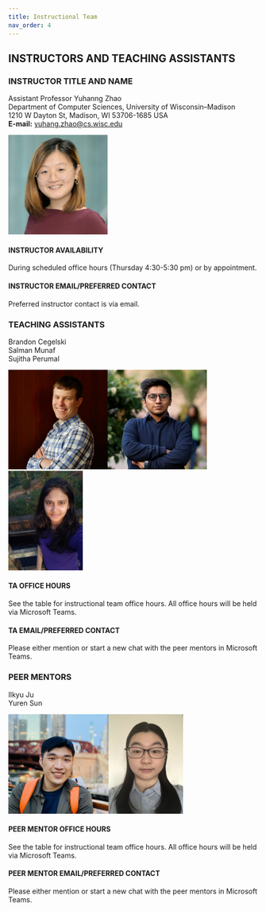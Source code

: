 ```yaml
---
title: Instructional Team
nav_order: 4
---
```

## INSTRUCTORS AND TEACHING ASSISTANTS  
### INSTRUCTOR TITLE AND NAME  
Assistant Professor Yuhanng Zhao  
Department of Computer Sciences, University of Wisconsin–Madison  
1210 W Dayton St, Madison, WI 53706-1685 USA  
**E-mail:** yuhang.zhao@cs.wisc.edu  

<img src="figures/Yuhang_Zhao.jpg" width="200" />

#### INSTRUCTOR AVAILABILITY  
During scheduled office hours (Thursday 4:30-5:30 pm) or by appointment.

#### INSTRUCTOR EMAIL/PREFERRED CONTACT  
Preferred instructor contact is via email. 

### TEACHING ASSISTANTS  
Brandon Cegelski <br />
Salman Munaf <br />
Sujitha Perumal <br />

<img src="figures/brandon.jpg" width="200" /><img src="figures/salman.png" height="200" /><img src="figures/sujitha.jpg" height="200" />

#### TA OFFICE HOURS  
See the table for instructional team office hours. All office hours will be held via Microsoft Teams.

#### TA EMAIL/PREFERRED CONTACT  
Please either mention or start a new chat with the peer mentors in Microsoft Teams.

### PEER MENTORS  
Ilkyu Ju <br />
Yuren Sun <br />

<img src="figures/Ilkyu.jpg" height="200" /><img src="figures/yuren.jpg" height="200" />

#### PEER MENTOR OFFICE HOURS  
See the table for instructional team office hours. All office hours will be held via Microsoft Teams.


#### PEER MENTOR EMAIL/PREFERRED CONTACT  
Please either mention or start a new chat with the peer mentors in Microsoft Teams.
